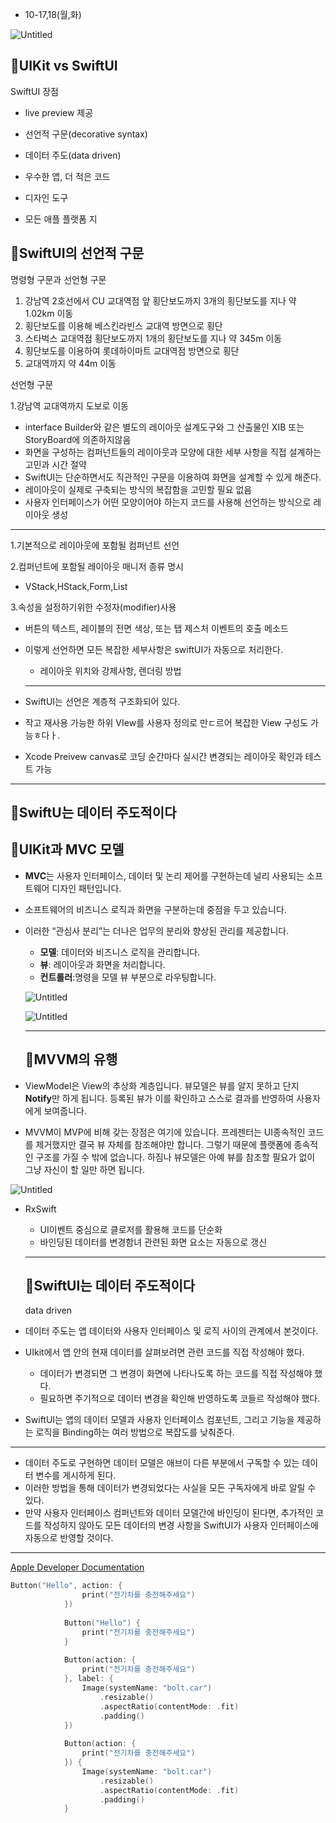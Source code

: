 
- 10-17,18(월,화)

![Untitled](https://s3-us-west-2.amazonaws.com/secure.notion-static.com/98c5c55c-059f-468b-8678-b4f662886af0/Untitled.png)

## 🔸UIKit vs SwiftUI

SwiftUI 장점

- live preview 제공
- 선언적 구문(decorative syntax)
- 데이터 주도(data driven)

- 우수한 앱, 더 적은 코드
- 디자인 도구
- 모든 애플 플랫폼 지

## 🔸SwiftUI의 선언적 구문

명령형 구문과 선언형 구문

1. 강남역 2호선에서 CU 교대역점 앞 횡단보도까지 3개의 횡단보도를 지나 약 1.02km 이동
2. 횡단보도를 이용해 베스킨라빈스 교대역 방면으로 횡단
3. 스타벅스 교대역점 횡단보도까지 1개의 횡단보도를 지나 약 345m 이동
4. 횡단보도를 이용하여 롯데하이마트 교대역점 방면으로 횡단
5. 교대역까지 약 44m 이동

선언형 구문

1.강남역 교대역까지 도보로 이동

- interface Builder와 같은 별도의 레이아웃 설계도구와 그 산출물인 XIB 또는 StoryBoard에 의존하지않음
- 화면을 구성하는 컴퍼넌트들의 레이아웃과 모양에 대한 세부 사항을 직접 설계하는 고민과 시간 절약
- SwiftUI는 단순하면서도 직관적인 구문을 이용하여 화면을 설계할 수 있게 해준다.
- 레이아웃이 실제로 구축되는 방식의 복잡함을 고민할 필요 없음
- 사용자 인터페이스가 어떤 모양이어야 하는지 코드를 사용해 선언하는 방식으로 레이아웃 생성

---

1.기본적으로 레이아웃에 포함될 컴퍼넌트 선언

2.컴퍼넌트에 포함될 레이아웃 매니저 종류 명시

- VStack,HStack,Form,List

3.속성을 설정하기위한 수정자(modifier)사용

- 버튼의 텍스트, 레이블의 전면 색상, 또는 탭 제스처 이벤트의 호출 메소드

- 이렇게 선언하면 모든 복잡한 세부사항은 swiftUI가 자동으로 처리한다.
    - 레이아웃 위치와 강제사항, 렌더링 방법
    
    ---
    
- SwiftUI는 선언은 계층적 구조화되어 있다.
- 작고 재사용 가능한 하위 VIew를 사용자 정의로 만ㄷ르어 복잡한 View 구성도 가능ㅎ다ㅏ.
- Xcode Preivew canvas로 코딩 순간마다 실시간 변경되는 레이아웃 확인과 테스트 가능

---

## 🔸SwiftU는 데이터 주도적이다

## 🔸UIKit과 MVC 모델

- **MVC**는 사용자 인터페이스, 데이터 및 논리 제어를 구현하는데 널리 사용되는 소프트웨어 디자인 패턴입니다.
- 소프트웨어의 비즈니스 로직과 화면을 구분하는데 중점을 두고 있습니다.
- 이러한 “관심사 분리”는 더나은 업무의 분리와 향상된 관리를 제공합니다.
    - **모델**: 데이터와 비즈니스 로직을 관리합니다.
    - **뷰**: 레이아웃과 화면을 처리합니다.
    - **컨트롤러**:명령을 모델 뷰 부분으로 라우팅합니다.
    
    ![Untitled](https://s3-us-west-2.amazonaws.com/secure.notion-static.com/08203fcf-128b-426e-ab7b-fb01ded99f55/Untitled.png)
    
    ![Untitled](https://s3-us-west-2.amazonaws.com/secure.notion-static.com/42238f8b-34c6-4beb-bdb3-b979924df5c8/Untitled.png)
    
    ---
    
    ## 🔸MVVM의 유행
    
- ViewModel은 View의 추상화 계층입니다. 뷰모델은 뷰를 알지 못하고 단지 **Notify**만 하게 됩니다. 등록된 뷰가 이를 확인하고 스스로 결과를 반영하여 사용자에게 보여줍니다.
- MVVM이 MVP에 비해 갖는 장점은 여기에 있습니다. 프레젠터는 UI종속적인 코드를 제거했지만 결국 뷰 자체를 참조해야만 합니다. 그렇기 때문에 플랫폼에 종속적인 구조를 가질 수 밖에 없습니다. 하짐나 뷰모델은 아예 뷰를 참조할 필요가 없이 그냥 자신이 할 일만 하면 됩니다.

![Untitled](https://s3-us-west-2.amazonaws.com/secure.notion-static.com/2e0cdace-0026-4a5b-a86d-8b4185633691/Untitled.png)

- RxSwift
    - UI이벤트 중심으로 클로저를 활용해 코드를 단순화
    - 바인딩된 데이터를 변경함녀 관련된 화면 요소는 자동으로 갱신
    
    ---
    
    ## 🔸SwiftUI는 데이터 주도적이다
    
    data driven
    
- 데이터 주도는 앱 데이터와 사용자  인터페이스 및 로직 사이의 관계에서 본것이다.
- UIkit에서 앱 안의 현재 데이터를 살펴보려면 관련 코드를 직접 작성해야 했다.
    - 데이터가 변경되면 그 변경이 화면에 나타나도록 하는 코드를 직접 작성해야 했다.
    - 필요하면 주기적으로 데이터 변경을 확인해 반영하도록 코들르 작성해야 했다.
- SwiftUI는 앱의 데이터 모델과 사용자 인터페이스 컴포넌트, 그리고 기능을 제공하는 로직을 Binding하는 여러 방법으로 복잡도를 낮춰준다.

---

- 데이터 주도로 구현하면 데이터 모델은 애브이 다른 부분에서 구독할 수 있는 데이터 변수를 게시하게 된다.
- 이러한 방법을 통해 데이터가 변경되었다는 사실을 모든 구독자에게 바로 알릴 수 있다.
- 만약 사용자 인터페이스 컴퍼넌트와 데이터 모델간에 바인딩이 된다면, 추가적인 코드를 작성하지 않아도 모든 데이터의 변경 사항을 SwiftUI가 사용자 인터페이스에 자동으로 반영할 것이다.

---

[Apple Developer Documentation](https://developer.apple.com/documentation/swiftui)

 

```swift
Button("Hello", action: {
                print("전기차를 충전해주세요")
            })
            
            Button("Hello") {
                print("전기차를 충전해주세요")
            }
            
            Button(action: {
                print("전기차를 충전해주세요")
            }, label: {
                Image(systemName: "bolt.car")
                    .resizable()
                    .aspectRatio(contentMode: .fit)
                    .padding()
            })
            
            Button(action: {
                print("전기차를 충전해주세요")
            }) {
                Image(systemName: "bolt.car")
                    .resizable()
                    .aspectRatio(contentMode: .fit)
                    .padding()
            }
```
